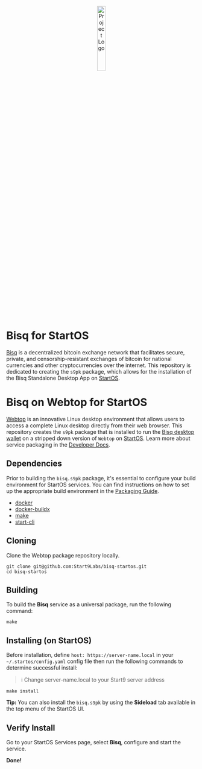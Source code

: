 <p align="center">
  <img src="icon.png" alt="Project Logo" width="21%">
</p>

# Bisq for StartOS

[Bisq](https://github.com/bisq-network/bisq) is a decentralized bitcoin exchange network that facilitates secure, private, and censorship-resistant exchanges of bitcoin for national currencies and other cryptocurrencies over the internet. This repository is dedicated to creating the `s9pk` package, which allows for the installation of the Bisq Standalone Desktop App on [StartOS](https://github.com/Start9Labs/start-os/).

# Bisq on Webtop for StartOS

[Webtop](https://docs.linuxserver.io/images/docker-webtop/) is an innovative Linux desktop environment that allows users to access a complete Linux desktop directly from their web browser. This repository creates the `s9pk` package that is installed to run the [Bisq desktop wallet](https://bisq.com/) on a stripped down version of `Webtop` on [StartOS](https://github.com/Start9Labs/start-os/). Learn more about service packaging in the [Developer Docs](https://start9.com/latest/developer-docs/).

## Dependencies

Prior to building the `bisq.s9pk` package, it's essential to configure your build environment for StartOS services. You can find instructions on how to set up the appropriate build environment in the [Packaging Guide](https://staging.docs.start9.com/packaging-guide/).

- [docker](https://docs.docker.com/get-docker)
- [docker-buildx](https://docs.docker.com/buildx/working-with-buildx/)
- [make](https://www.gnu.org/software/make/)
- [start-cli](https://github.com/Start9Labs/start-cli/)

## Cloning

Clone the Webtop package repository locally.

```
git clone git@github.com:Start9Labs/bisq-startos.git
cd bisq-startos
```

## Building

To build the **Bisq** service as a universal package, run the following command:

```
make
```

## Installing (on StartOS)

Before installation, define `host: https://server-name.local` in your `~/.startos/config.yaml` config file then run the following commands to determine successful install:

> :information_source: Change server-name.local to your Start9 server address

```
make install
```

**Tip:** You can also install the `bisq.s9pk` by using the **Sideload** tab available in the top menu of the StartOS UI.

## Verify Install

Go to your StartOS Services page, select **Bisq**, configure and start the service.

**Done!**
